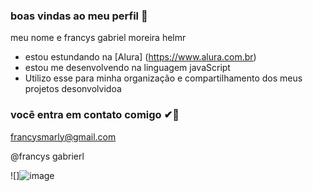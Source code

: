 ### boas vindas ao meu perfil 💙

meu nome e francys gabriel moreira helmr 

- estou estundando na [Alura] (https://www.alura.com.br)
- estou me desenvolvendo na linguagem javaScript
- Utilizo esse para minha organização e compartilhamento dos meus projetos desonvolvidoa

### você entra em contato comigo ✔💎

francysmarly@gmail.com

@francys gabrierl

![]![image](https://github.com/user-attachments/assets/3685b237-05e2-4052-982f-67f57a055c5c)
